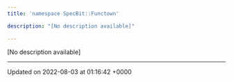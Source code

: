 ```yaml
---
title: 'namespace SpecBit::Functown'

description: "[No description available]"

---
```







[No description available]






-------------------------------

Updated on 2022-08-03 at 01:16:42 +0000